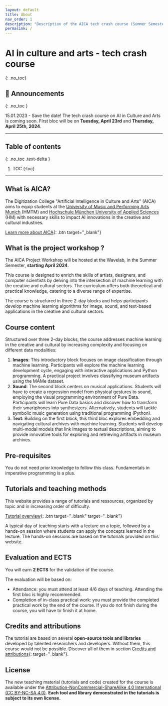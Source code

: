 ```yaml
---
layout: default
title: About
nav_order: 1
description: "Description of the AICA tech crash course (Summer Semester 2024)"
permalink: /
---
```


# AI in culture and arts - tech crash course
{: .no_toc}


## 📰 Announcements
{: .no_toc }

15.01.2023 - Save the date! The tech crash course on AI in Culture and Arts is coming soon. First bloc will be on **Tuesday, April 23rd** and **Thursday, April 25th, 2024**.

---

## Table of contents
{: .no_toc .text-delta }

1. TOC
{:toc}

---
## What is AICA? 

The Digitization College "Artificial Intelligence in Culture and Arts" (AICA) aims to equip students at the [University of Music and Performing Arts Munich](https://hmtm.de/) (HMTM) and [Hochschule München University of Applied Sciences](https://www.hm.edu/en/index.en.html) (HM) with necessary skills to impact AI innovations in the creative and cultural industries.

[Learn more about AICA](https://www.wavelab.io/aica/){: .btn target="_blank"}


## What is the project workshop ?

The AICA Project Workshop will be hosted at the Wavelab, in the Summer Semester, **starting April 2024**.

This course is designed to enrich the skills of artists, designers, and computer scientists by delving into the intersection of machine learning with the creative and cultural sectors. The curriculum offers both theoretical and practical knowledge, catering to a diverse range of expertise.

The course is structured in three 2-day blocks and helps participants develop machine learning algorithms for image, sound, and text-based applications in the creative and cultural sectors.

## Course content

Structured over three 2-day blocks, the course addresses machine learning in the creative and cultural by increasing complexity and focusing on different data modalities:

1. **Images**: This introductory block focuses on image classification through machine learning. Participants will explore the machine learning development cycle, engaging with interactive applications and Python programming. A practical project involves classifying museum artifacts using the MAMe dataset.
2. **Sound**: The second block centers on musical applications. Students will have to create a regression model from physical gestures to sound, employing the visual programming environment of Pure Data. Participants will learn Pure Data basics and discover how to transform their smartphones into synthesizers. Alternatively, students will tackle symbolic music generation using traditional programming (Python).
3. **Text**: Building on the first block, this third bloc explores embedding and navigating cultural archives with machine learning. Students will develop multi-modal models that link images to textual descriptions, aiming to provide innovative tools for exploring and retrieving artifacts in museum archives.

## Pre-requisites

You do not need prior knowledge to follow this class. Fundamentals in imperative programming is a plus.

## Tutorials and teaching methods

This website provides a range of tutorials and ressources, organized by topic and in increasing order of difficulty.

[Tutorial overview](/docs/tutorials){: .btn target="_blank" target="_blank"}

A typical day of teaching starts with a lecture on a topic, followed by a hands-on session where students can apply the concepts learned in the lecture. The hands-on sessions are based on the tutorials provided on this website.

## Evaluation and ECTS

You will earn **2 ECTS** for the validation of the course.

The evaluation will be based on:
- Attendance: you must attend at least 4/6 days of teaching. Attending the first bloc is highly recommended.
- Completion of in-class practical work: you must provide the completed practical work by the end of the course. If you do not finish during the course, you will have to finish it at home.

## Credits and attributions

The tutorial are based on several **open-source tools and libraries** developed by talented researchers and developers. Without them, this course would not be possible. 
Discover all of them in section [Credits and attributions](/docs/credits){: target="_blank"}.

## License

The new teaching material (tutorials and code) created for the course is available under the [Attribution-NonCommercial-ShareAlike 4.0 International (CC BY-NC-SA 4.0)](https://creativecommons.org/licenses/by-nc-sa/4.0/).
**Each tool and library demonstrated in the tutorials is subject to its own license.**

